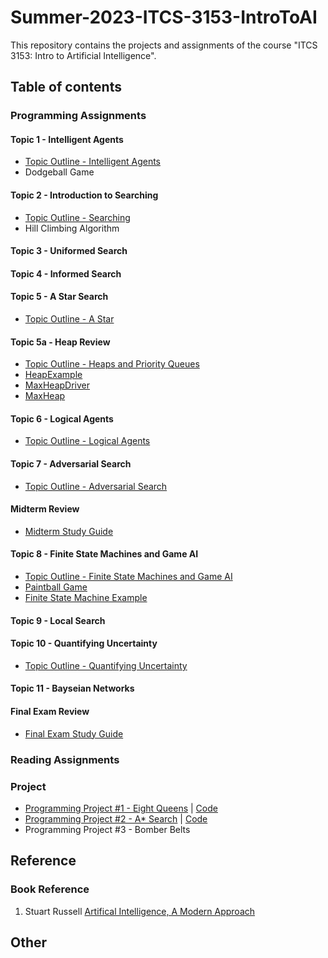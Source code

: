 # Summer-2023-ITCS-3153-IntroToAI
This repository contains the projects and assignments of the course "ITCS 3153: Intro to Artificial Intelligence".

## Table of contents

### Programming Assignments
#### Topic 1 - Intelligent Agents
- [Topic Outline - Intelligent Agents](https://github.com/amoore2829/Summer-2023-ITCS-3153-IntroToAI/blob/main/Documents/Topic%20Outline%20-%20Intelligent%20Agents.docx)
- Dodgeball Game
#### Topic 2 - Introduction to Searching
- [Topic Outline - Searching](https://github.com/amoore2829/Summer-2023-ITCS-3153-IntroToAI/blob/main/Documents/Topic%20Outline%20-%20Searching.docx)
- Hill Climbing Algorithm
#### Topic 3 - Uniformed Search
#### Topic 4 - Informed Search
#### Topic 5 - A Star Search
- [Topic Outline - A Star](https://github.com/amoore2829/Summer-2023-ITCS-3153-IntroToAI/blob/main/Documents/Topic%20Outline%20-%20A%20Star.docx)
#### Topic 5a - Heap Review
- [Topic Outline - Heaps and Priority Queues](https://github.com/amoore2829/Summer-2023-ITCS-3153-IntroToAI/blob/main/Documents/Topic%20Outline%20-%20Heaps%20and%20Priority%20Queues.docx)
- [HeapExample](https://github.com/amoore2829/Summer-2023-ITCS-3153-IntroToAI/blob/main/Documents/HeapExample.java)
- [MaxHeapDriver](https://github.com/amoore2829/Summer-2023-ITCS-3153-IntroToAI/blob/main/Documents/MaxHeapDriver.java)
- [MaxHeap](https://github.com/amoore2829/Summer-2023-ITCS-3153-IntroToAI/blob/main/Documents/MaxHeapDriver.java)
#### Topic 6 - Logical Agents
- [Topic Outline - Logical Agents](https://github.com/amoore2829/Summer-2023-ITCS-3153-IntroToAI/blob/main/Documents/Topic%206%20-%20Logical%20Agents.docx)
#### Topic 7 - Adversarial Search
- [Topic Outline - Adversarial Search](https://github.com/amoore2829/Summer-2023-ITCS-3153-IntroToAI/blob/main/Documents/Topic%20Outline%20-%20Adversarial%20Search.docx)
#### Midterm Review
- [Midterm Study Guide](https://github.com/amoore2829/Summer-2023-ITCS-3153-IntroToAI/blob/main/Documents/ITCS%203153%20-%20Midterm%20Study%20Guide.docx)
#### Topic 8 - Finite State Machines and Game AI
- [Topic Outline - Finite State Machines and Game AI](https://github.com/amoore2829/Summer-2023-ITCS-3153-IntroToAI/blob/main/Documents/Topic%208%20-%20Finite%20State%20Machines.docx)
- [Paintball Game](https://github.com/amoore2829/Summer-2023-ITCS-3153-IntroToAI/blob/main/Documents/Paintball.exe)
- [Finite State Machine Example](https://github.com/amoore2829/Summer-2023-ITCS-3153-IntroToAI/blob/main/Documents/Finite%20State%20Machine%20Example.png)
#### Topic 9 - Local Search
#### Topic 10 - Quantifying Uncertainty
- [Topic Outline - Quantifying Uncertainty](https://github.com/amoore2829/Summer-2023-ITCS-3153-IntroToAI/blob/main/Documents/Topic%20Outline%20-%20Quantifying%20Uncertainty.docx)
#### Topic 11 - Bayseian Networks
#### Final Exam Review
- [Final Exam Study Guide](https://github.com/amoore2829/Summer-2023-ITCS-3153-IntroToAI/blob/main/Documents/ITCS%203153%20-%20Final%20Exam%20Study%20Guide.docx)

### Reading Assignments

### Project
- [Programming Project #1 - Eight Queens](https://github.com/amoore2829/Summer-2023-ITCS-3153-IntroToAI/blob/main/Documents/ITCS%203153%20-%20Program%20Assignment%20%231%20(1).docx) | [Code](https://github.com/amoore2829/Summer-2023-ITCS-3153-IntroToAI/blob/main/Code/Eight_Queens.py)
- [Programming Project #2 - A* Search](https://github.com/amoore2829/Summer-2023-ITCS-3153-IntroToAI/blob/main/Documents/ITCS%203153%20-%20Program%20Assignment%20%232.docx) | [Code](https://github.com/amoore2829/Summer-2023-ITCS-3153-IntroToAI/tree/main/Code/AStar)
- Programming Project #3 - Bomber Belts

## Reference

### Book Reference
1. Stuart Russell [Artifical Intelligence, A Modern Approach](https://drive.google.com/file/d/1LiTwvS1m1hwtWAQCmSrjjrP5Vpzt8Izr/view?usp=sharing)

## Other

